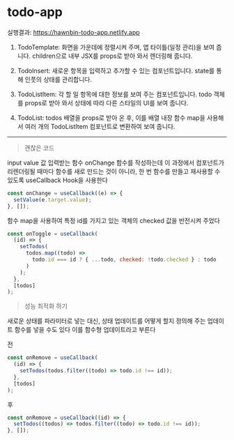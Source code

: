 # todo-app

실행결과: https://hawnbin-todo-app.netlify.app

1. TodoTemplate: 화면을 가운데에 정렬시켜 주며, 앱 타이틀(일정 관리)을 보여 줍니다. children으로 내부 JSX를 props로 받아 와서 렌더링해 줍니다.

2. TodoInsert: 새로운 항목을 입력하고 추가할 수 있는 컴포넌트입니다. state를 통해 인풋의 상태를 관리합니다.

3. TodoListItem: 각 할 일 항목에 대한 정보를 보여 주는 컴포넌트입니다. todo 객체를 props로 받아 와서 상태에 따라 다른 스타일의 UI를 보여 줍니다.

4. TodoList: todos 배열을 props로 받아 온 후, 이를 배열 내장 함수 map을 사용해서 여러 개의 TodoListItem 컴포넌트로 변환하여 보여 줍니다.

---

> 괜찮은 코드

input value 값 입력받는 함수
onChange 함수를 작성하는데 이 과정에서 컴포넌트가 리렌더링될 때마다 함수를 새로 만드는 것이 아니라, 한 번 함수를 만들고 재사용할 수 있도록 useCallback Hook을 사용한다

```js
const onChange = useCallback((e) => {
  setValue(e.target.value);
}, []);
```

함수 map을 사용하여 특정 id를 가지고 있는 객체의 checked 값을 반전시켜 주었다

```js
const onToggle = useCallback(
  (id) => {
    setTodos(
      todos.map((todo) =>
        todo.id === id ? { ...todo, checked: !todo.checked } : todo
      )
    );
  },
  [todos]
);
```

> 성능 최적화 하기

새로운 상태를 파라미터로 넣는 대신, 상태 업데이트를 어떻게 할지 정의해 주는 업데이트 함수를 넣을 수도 있다 이를 함수형 업데이트라고 부른다

전

```js
const onRemove = useCallback(
  (id) => {
    setTodos(todos.filter((todo) => todo.id !== id));
  },
  [todos]
);
```

후

```js
const onRemove = useCallback((id) => {
  setTodos((todos) => todos.filter((todo) => todo.id !== id));
}, []);
```

